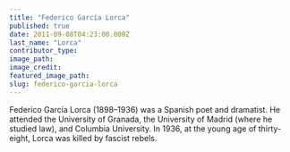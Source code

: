 ```yaml
---
title: "Federico García Lorca"
published: true
date: 2011-09-08T04:23:00.000Z
last_name: "Lorca"
contributor_type:
image_path:
image_credit:
featured_image_path:
slug: federico-garcia-lorca
---
```


Federico García Lorca (1898–1936) was a Spanish poet and dramatist. He attended the University of Granada, the University of Madrid (where he studied law), and Columbia University. In 1936, at the young age of thirty-eight, Lorca was killed by fascist rebels.

